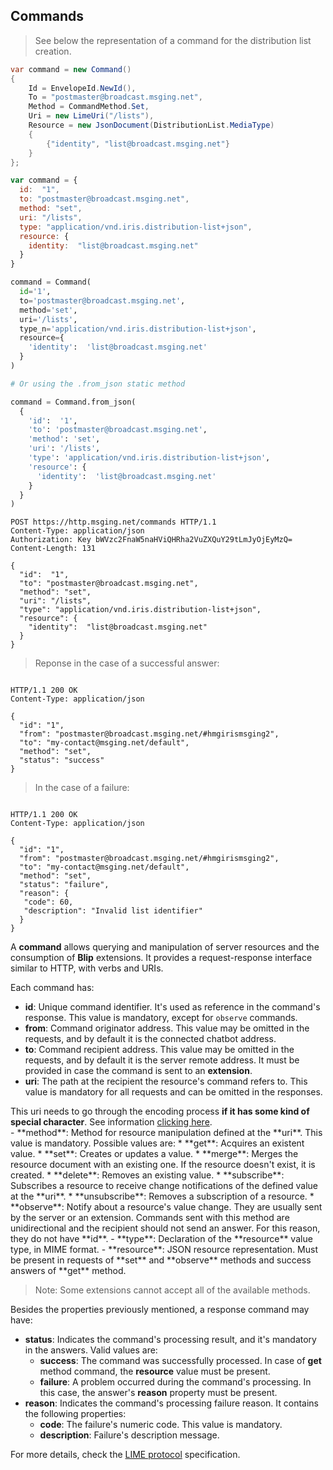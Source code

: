 ## Commands

> See below the representation of a command for the distribution list creation.

```csharp
var command = new Command()
{
    Id = EnvelopeId.NewId(),
    To = "postmaster@broadcast.msging.net",
    Method = CommandMethod.Set,
    Uri = new LimeUri("/lists"),
    Resource = new JsonDocument(DistributionList.MediaType)
    {
        {"identity", "list@broadcast.msging.net"}
    }
};
```

```javascript
var command = {
  id:  "1",
  to: "postmaster@broadcast.msging.net",
  method: "set",
  uri: "/lists",
  type: "application/vnd.iris.distribution-list+json",
  resource: {
    identity:  "list@broadcast.msging.net"
  }
} 
```

```python
command = Command(
  id='1',
  to='postmaster@broadcast.msging.net',
  method='set',
  uri='/lists',
  type_n='application/vnd.iris.distribution-list+json',
  resource={
    'identity':  'list@broadcast.msging.net'
  }
) 

# Or using the .from_json static method

command = Command.from_json(
  {
    'id':  '1',
    'to': 'postmaster@broadcast.msging.net',
    'method': 'set',
    'uri': '/lists',
    'type': 'application/vnd.iris.distribution-list+json',
    'resource': {
      'identity':  'list@broadcast.msging.net'
    }
  }
)
```

```http
POST https://http.msging.net/commands HTTP/1.1
Content-Type: application/json
Authorization: Key bWVzc2FnaW5naHViQHRha2VuZXQuY29tLmJyOjEyMzQ=
Content-Length: 131

{
  "id":  "1",
  "to": "postmaster@broadcast.msging.net",
  "method": "set",
  "uri": "/lists",
  "type": "application/vnd.iris.distribution-list+json",
  "resource": {
    "identity":  "list@broadcast.msging.net"
  }
} 
```

<blockquote class="lang-specific http">
<p>Reponse in the case of a successful answer:</p>
</blockquote>


```http

HTTP/1.1 200 OK
Content-Type: application/json

{
  "id": "1",
  "from": "postmaster@broadcast.msging.net/#hmgirismsging2",
  "to": "my-contact@msging.net/default",
  "method": "set",
  "status": "success"
} 
```
<blockquote class="lang-specific http">
<p>In the case of a failure:</p>
</blockquote>

```http

HTTP/1.1 200 OK
Content-Type: application/json

{
  "id": "1",
  "from": "postmaster@broadcast.msging.net/#hmgirismsging2",
  "to": "my-contact@msging.net/default",
  "method": "set",
  "status": "failure",
  "reason": {
   "code": 60,
   "description": "Invalid list identifier"
  }
} 
```

A **command** allows querying and manipulation of server resources and the consumption of **Blip** extensions. It provides a request-response interface similar to HTTP, with verbs and URIs.

Each command has:

- **id**: Unique command identifier. It's used as reference in the command's response. This value is mandatory, except for `observe` commands.
- **from**: Command originator address. This value may be omitted in the requests, and by default it is the connected chatbot address.
- **to**: Command recipient address. This value may be omitted in the requests, and by default it is the server remote address. It must be provided in case the command is sent to an **extension**.
- **uri**: The path at the recipient the resource's command refers to. This value is mandatory for all requests and can be omitted in the responses.

<aside class="notice">This uri needs to go through the encoding process <strong>if it has some kind of special character</strong>. See information <a href="https://www.w3schools.com/tags/ref_urlencode.asp">clicking here</a>.</aside>
- **method**: Method for resource manipulation defined at the **uri**. This value is mandatory. Possible values are:
  * **get**: Acquires an existent value.
  * **set**: Creates or updates a value.
  * **merge**: Merges the resource document with an existing one. If the resource doesn't exist, it is created.
  * **delete**: Removes an existing value.
  * **subscribe**: Subscribes a resource to receive change notifications of the defined value at the **uri**.
  * **unsubscribe**: Removes a subscription of a resource. 
  * **observe**: Notify about a resource's value change. They are usually sent by the server or an extension. Commands sent with this method are unidirectional and the recipient should not send an answer. For this reason, they do not have **id**.
- **type**: Declaration of the **resource** value type, in MIME format.
- **resource**: JSON resource representation. Must be present in requests of **set** and **observe** methods and success answers of **get** method.

> Note: Some extensions cannot accept all of the available methods.

Besides the properties previously mentioned, a response command may have:

- **status**: Indicates the command's processing result, and it's mandatory in the answers. Valid values are:
  * **success**: The command was successfully processed. In case of **get** method command, the **resource** value must be present.
  * **failure**: A problem occurred during the command's processing. In this case, the answer's **reason** property must be present.
- **reason**: Indicates the command's processing failure reason. It contains the following properties:
  * **code**: The failure's numeric code. This value is mandatory.
  * **description**: Failure's description message.

For more details, check the [LIME protocol](http://limeprotocol.org/index.html#notification) specification.
